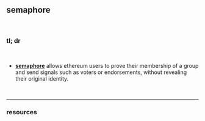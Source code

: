 ## semaphore

<br>

### tl; dr

<br>


* **[semaphore](https://semaphore.appliedzkp.org/)** allows ethereum users to prove their membership of a group and send signals such as voters or endorsements, without revealing their original identity.



<br>

---

### resources

<br>
